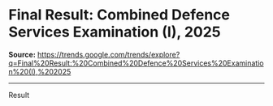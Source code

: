 # Final Result: Combined Defence Services Examination (I), 2025

**Source:** https://trends.google.com/trends/explore?q=Final%20Result:%20Combined%20Defence%20Services%20Examination%20(I),%202025

---

Result
